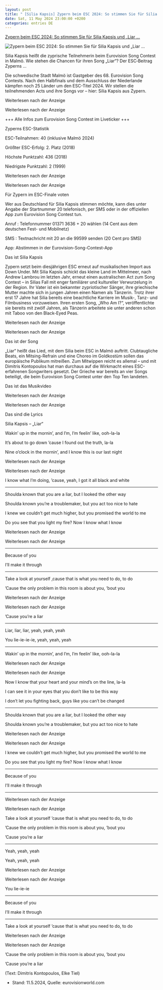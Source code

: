 ```yaml
---
layout: post
title: " [Silia Kapsis] Zypern beim ESC 2024: So stimmen Sie für Silia Kapsis und „Liar ..."
date: Sat, 11 May 2024 23:00:00 +0200
categories: entries DE
---
```

[Zypern beim ESC 2024: So stimmen Sie für Silia Kapsis und „Liar ...](https://www.rnd.de/medien/zypern-beim-esc-2024-so-stimmen-sie-fuer-silia-kapsis-und-liar-im-finale-A4BMWBIXFFE5DDPNTEU3SXK2X4.html)

![Zypern beim ESC 2024: So stimmen Sie für Silia Kapsis und „Liar ...](https://www.rnd.de/resizer/v2/CPTMYRSAW5HPVFXDYTKDGJZSAA.jpg?auth=eff8c8840b156ef09cdbf4a57ba4ac578e2a43b740a27d89abc24253b40b5477&quality=70&width=1200&height=630&smart=true)

Silia Kapsis heißt die zyprische Teilnehmerin beim Eurovision Song Contest in Malmö. Wie stehen die Chancen für ihren Song „Liar“? Der ESC‑Beitrag Zyperns ...

Die schwedische Stadt Malmö ist Gastgeber des 68. Eurovision Song Contests. Nach den Halbfinals und dem Ausschluss der Niederlande kämpfen noch 25 Länder um den ESC-Titel 2024. Wir stellen die teilnehmenden Acts und ihre Songs vor – hier: Silia Kapsis aus Zypern.

Weiterlesen nach der Anzeige

Weiterlesen nach der Anzeige

+++ Alle Infos zum Eurovision Song Contest im Liveticker +++

Zyperns ESC-Statistik

ESC-Teilnahmen: 40 (inklusive Malmö 2024)

Größter ESC-Erfolg: 2. Platz (2018)

Höchste Punktzahl: 436 (2018)

Niedrigste Punktzahl: 2 (1999)

Weiterlesen nach der Anzeige

Weiterlesen nach der Anzeige

Für Zypern im ESC-Finale voten

Wer aus Deutschland für Silia Kapsis stimmen möchte, kann dies unter Angabe der Startnummer 20 telefonisch, per SMS oder in der offiziellen App zum Eurovision Song Contest tun.

Anruf : Telefonnummer 01371 3636 + 20 wählen (14 Cent aus dem deutschen Fest- und Mobilnetz)

SMS : Textnachricht mit 20 an die 99599 senden (20 Cent pro SMS)

App: Abstimmen in der Eurovision-Song-Contest-App

Das ist Silia Kapsis

Zypern setzt beim diesjährigen ESC erneut auf musikalischen Import aus Down Under. Mit Silia Kapsis schickt das kleine Land im Mittelmeer, nach Andrew Lambrou im letzten Jahr, erneut einen australischen Act zum Song Contest – in Silias Fall mit enger familiärer und kultureller Verwurzelung in der Region. Ihr Vater ist ein bekannter zypriotischer Sänger, ihre griechische Mutter machte sich in jungen Jahren einen Namen als Tänzerin. Trotz ihrer erst 17 Jahre hat Silia bereits eine beachtliche Karriere im Musik-, Tanz- und Filmbusiness vorzuweisen. Ihren ersten Song, „Who Am I?“, veröffentlichte sie bereits mit zwölf Jahren, als Tänzerin arbeitete sie unter anderen schon mit Taboo von den Black-Eyed Peas.

Weiterlesen nach der Anzeige

Weiterlesen nach der Anzeige

Das ist der Song

„Liar“ heißt das Lied, mit dem Silia beim ESC in Malmö auftritt. Clubtaugliche Beats, ein Mitsing-Refrain und eine Choreo im Goldkostüm sollen das europäische Publikum mitreißen. Zum Mitwippen reicht es allemal – und mit Dimitris Kontopoulos hat man durchaus auf die Wirkmacht eines ESC-erfahrenen Songwriters gesetzt. Der Grieche war bereits an vier Songs beteiligt, die beim Eurovision Song Contest unter den Top Ten landeten.

Das ist das Musikvideo

Weiterlesen nach der Anzeige

Weiterlesen nach der Anzeige

Das sind die Lyrics

Silia Kapsis – „Liar“

Wakin’ up in the mornin’, and I’m, I’m feelin’ like, ooh-la-la

It’s about to go down ’cause I found out the truth, la-la

Nine o’clock in the mornin’, and I know this is our last night

Weiterlesen nach der Anzeige

Weiterlesen nach der Anzeige

I know what I’m doing, ’cause, yeah, I got it all black and white

---

Shoulda known that you are a liar, but I looked the other way

Shoulda known you’re a troublemaker, but you act too nice to hate

I knew we couldn’t get much higher, but you promised the world to me

Do you see that you light my fire? Now I know what I know

Weiterlesen nach der Anzeige

Weiterlesen nach der Anzeige

---

Because of you

I’ll make it through

---

Take a look at yourself ‚cause that is what you need to do, to do

’Cause the only problem in this room is about you, ’bout you

Weiterlesen nach der Anzeige

Weiterlesen nach der Anzeige

’Cause you’re a liar

---

Liar, liar, liar, yeah, yeah, yeah

You lie-ie-ie-ie, yeah, yeah, yeah

---

Wakin’ up in the mornin’, and I’m, I’m feelin’ like, ooh-la-la

Weiterlesen nach der Anzeige

Weiterlesen nach der Anzeige

Now I know that your heart and your mind’s on the line, la-la

I can see it in your eyes that you don’t like to be this way

I don’t let you fighting back, guys like you can’t be changed

---

Shoulda known that you are a liar, but I looked the other way

Shoulda known you’re a troublemaker, but you act too nice to hate

Weiterlesen nach der Anzeige

Weiterlesen nach der Anzeige

I knew we couldn’t get much higher, but you promised the world to me

Do you see that you light my fire? Now I know what I know

---

Because of you

I’ll make it through

---

Weiterlesen nach der Anzeige

Weiterlesen nach der Anzeige

Take a look at yourself ’cause that is what you need to do, to do

’Cause the only problem in this room is about you, ’bout you

’Cause you’re a liar

---

Yeah, yeah, yeah

Yeah, yeah, yeah

Weiterlesen nach der Anzeige

Weiterlesen nach der Anzeige

You lie-ie-ie

---

Because of you

I’ll make it through

---

Take a look at yourself ’cause that is what you need to do, to do

Weiterlesen nach der Anzeige

Weiterlesen nach der Anzeige

’Cause the only problem in this room is about you, ’bout you

’Cause you’re a liar

(Text: Dimitris Kontopoulos, Elke Tiel)

* Stand: 11.5.2024, Quelle: eurovisionworld.com

